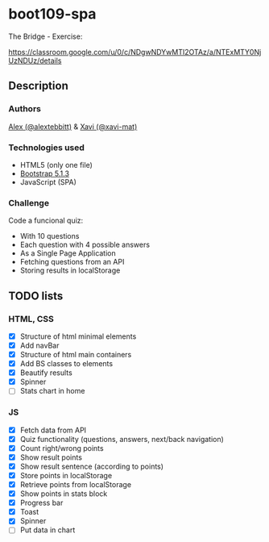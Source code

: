 # boot109-spa
The Bridge - Exercise:

https://classroom.google.com/u/0/c/NDgwNDYwMTI2OTAz/a/NTExMTY0NjUzNDUz/details

## Description

### Authors
[Alex (@alextebbitt)](@alextebbitt) & [Xavi (@xavi-mat)](@xavi-mat)

### Technologies used
* HTML5 (only one file)
* [Bootstrap 5.1.3](https://getbootstrap.com)
* JavaScript (SPA)

### Challenge
Code a funcional quiz:
* With 10 questions
* Each question with 4 possible answers
* As a Single Page Application
* Fetching questions from an API
* Storing results in localStorage

## TODO lists

### HTML, CSS
- [x] Structure of html minimal elements
- [x] Add navBar
- [x] Structure of html main containers
- [x] Add BS classes to elements
- [x] Beautify results
- [x] Spinner
- [ ] Stats chart in home

### JS
- [x] Fetch data from API
- [x] Quiz functionality (questions, answers, next/back navigation)
- [x] Count right/wrong points
- [x] Show result points
- [x] Show result sentence (according to points)
- [x] Store points in localStorage
- [x] Retrieve points from localStorage
- [x] Show points in stats block
- [x] Progress bar
- [x] Toast
- [x] Spinner
- [ ] Put data in chart
